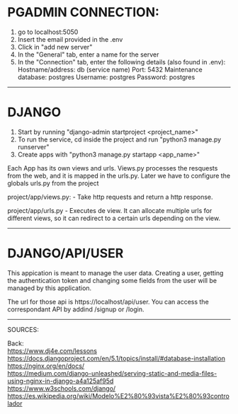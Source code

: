 # PGADMIN CONNECTION:
1) go to localhost:5050
2) Insert the email provided in the .env
3) Click in "add new server"
4) In the "General" tab, enter a name for the server
5) In the "Connection" tab, enter the following details (also found in .env):
   Hostname/address: db (service name)
   Port: 5432
   Maintenance database: postgres
   Username: postgres
   Password: postgres

___________________________________________________________________________________________________
# DJANGO 

1. Start by running "django-admin startproject <project_name>"
2. To run the service, cd inside the project and run "python3 manage.py runserver"
3. Create apps with "python3 manage.py startapp <app_name>"

Each App has its own views and urls.
Views.py processes the resquests from the web, and it is mapped in the urls.py.
Later we have to configure the globals urls.py from the project

project/app/views.py:
    -   Take http requests and return a http response.

project/app/urls.py
    -   Executes de view. It can allocate multiple urls for different
        views, so it can redirect to a certain urls depending on the view.

___________________________________________________________________________________________________
# DJANGO/API/USER

This appication is meant to manage the user data.
Creating a user, getting the authentication token and changing some fields from the user
will be managed by this application.

The url for those api is https://localhost/api/user.
You can access the correspondant API by addind /signup or /login.

___________________________________________________________________________________________________

SOURCES:

Back:   
https://www.dj4e.com/lessons   
https://docs.djangoproject.com/en/5.1/topics/install/#database-installation     
https://nginx.org/en/docs/  
https://medium.com/django-unleashed/serving-static-and-media-files-using-nginx-in-django-a4a125af95d    
https://www.w3schools.com/django/   
https://es.wikipedia.org/wiki/Modelo%E2%80%93vista%E2%80%93controlador  

